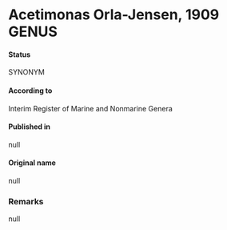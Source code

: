 # Acetimonas Orla-Jensen, 1909 GENUS

#### Status
SYNONYM

#### According to
Interim Register of Marine and Nonmarine Genera

#### Published in
null

#### Original name
null

### Remarks
null
